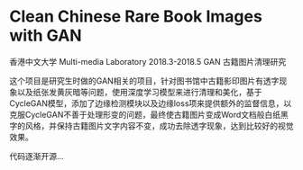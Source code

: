 # Clean Chinese Rare Book Images with GAN

香港中文大学 Multi-media Laboratory 2018.3-2018.5
GAN 古籍图片清理研究

这个项目是研究生时做的GAN相关的项目，针对图书馆中古籍影印图片有透字现象以及纸张发黄灰暗等问题，使用深度学习模型来进行清理和美化，基于CycleGAN模型，添加了边缘检测模块以及边缘loss项来提供额外的监督信息，以克服CycleGAN不善于处理形变的问题，最终使古籍图片变成Word文档般白纸黑字的风格，并保持古籍图片文字内容不变，成功去除透字现象，达到比较好的视觉效果。

代码逐渐开源...
